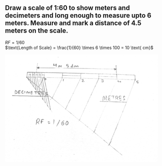## Draw a scale of 1:60 to show meters and decimeters and long enough to measure upto 6 meters. Measure and mark a distance of 4.5 meters on the scale. 

$RF = 1/60$  
$\text{Length of Scale} = \frac{1}{60} \times 6 \times 100 = 10 \text{ cm}$

<img src="./img/07.jpg">
